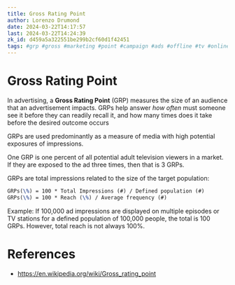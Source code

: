 ```yaml
---
title: Gross Rating Point
author: Lorenzo Drumond
date: 2024-03-22T14:17:57
last: 2024-03-22T14:24:39
zk_id: d459a5a322551be299b2cf60d1f42451
tags: #grp #gross #marketing #point #campaign #ads #offline #tv #online #rating
---
```



# Gross Rating Point
In advertising, a __Gross Rating Point__ (GRP) measures the size of an audience that an advertisement impacts. GRPs help answer _how often_ must someone see it before they can readily recall it, and how many times does it take before the desired outcome occurs

GRPs are used predominantly as a measure of media with high potential exposures of impressions.

One GRP is one percent of all potential adult television viewers in a market. If they are exposed to the ad three times, then that is 3 GRPs.

GRPs are total impressions related to the size of the target population:

```latex
GRPs(\%) = 100 * Total Impressions (#) / Defined population (#)
GRPs(\%) = 100 * Reach (\%) / Average frequency (#)
```

Example: If 100,000 ad impressions are displayed on multiple episodes or TV stations for a defined population of 100,000 people, the total is 100 GRPs. However, total reach is not always 100%.

# References
- https://en.wikipedia.org/wiki/Gross_rating_point
